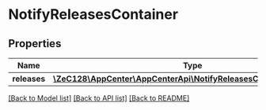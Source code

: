 # NotifyReleasesContainer

## Properties
Name | Type | Description | Notes
------------ | ------------- | ------------- | -------------
**releases** | [**\ZeC128\AppCenter\AppCenterApi\NotifyReleasesContainerReleases[]**](NotifyReleasesContainerReleases.md) |  | 

[[Back to Model list]](../README.md#documentation-for-models) [[Back to API list]](../README.md#documentation-for-api-endpoints) [[Back to README]](../README.md)


